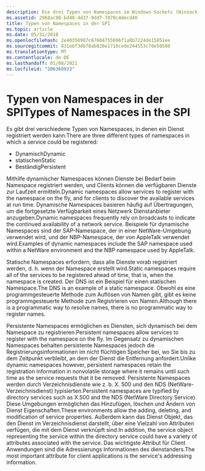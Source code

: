 ```yaml
---
description: Die drei Typen von Namespaces im Windows Sockets (Winsock) SPI enthalten dynamische, statische und persistente Namespaces.
ms.assetid: 2968ac98-bd40-4d37-9dd7-7870c4decd40
title: Typen von Namespaces in der SPI
ms.topic: article
ms.date: 05/31/2018
ms.openlocfilehash: 2e40356987c67604755696f1a8b7224de15851ee
ms.sourcegitcommit: 831e8f3db78ab820e1710cede244553c70e50500
ms.translationtype: MT
ms.contentlocale: de-DE
ms.lasthandoff: 01/08/2021
ms.locfileid: "106368933"
---
```

# <a name="types-of-namespaces-in-the-spi"></a><span data-ttu-id="1271a-103">Typen von Namespaces in der SPI</span><span class="sxs-lookup"><span data-stu-id="1271a-103">Types of Namespaces in the SPI</span></span>

<span data-ttu-id="1271a-104">Es gibt drei verschiedene Typen von Namespaces, in denen ein Dienst registriert werden kann:</span><span class="sxs-lookup"><span data-stu-id="1271a-104">There are three different types of namespaces in which a service could be registered:</span></span>

-   <span data-ttu-id="1271a-105">Dynamisch</span><span class="sxs-lookup"><span data-stu-id="1271a-105">Dynamic</span></span>
-   <span data-ttu-id="1271a-106">statischen</span><span class="sxs-lookup"><span data-stu-id="1271a-106">Static</span></span>
-   <span data-ttu-id="1271a-107">Beständig</span><span class="sxs-lookup"><span data-stu-id="1271a-107">Persistent</span></span>

<span data-ttu-id="1271a-108">Mithilfe dynamischer Namespaces können Dienste bei Bedarf beim Namespace registriert werden, und Clients können die verfügbaren Dienste zur Laufzeit ermitteln.</span><span class="sxs-lookup"><span data-stu-id="1271a-108">Dynamic namespaces allow services to register with the namespace on the fly, and for clients to discover the available services at run time.</span></span> <span data-ttu-id="1271a-109">Dynamische Namespaces basieren häufig auf Übertragungen, um die fortgesetzte Verfügbarkeit eines Netzwerk Dienstanbieter anzugeben.</span><span class="sxs-lookup"><span data-stu-id="1271a-109">Dynamic namespaces frequently rely on broadcasts to indicate the continued availability of a network service.</span></span> <span data-ttu-id="1271a-110">Beispiele für dynamische Namespaces sind der SAP-Namespace, der in einer NetWare-Umgebung verwendet wird, und der NBP-Namespace, der von AppleTalk verwendet wird.</span><span class="sxs-lookup"><span data-stu-id="1271a-110">Examples of dynamic namespaces include the SAP namespace used within a NetWare environment and the NBP namespace used by AppleTalk.</span></span>

<span data-ttu-id="1271a-111">Statische Namespaces erfordern, dass alle Dienste vorab registriert werden, d. h. wenn der Namespace erstellt wird.</span><span class="sxs-lookup"><span data-stu-id="1271a-111">Static namespaces require all of the services to be registered ahead of time, that is, when the namespace is created.</span></span> <span data-ttu-id="1271a-112">Der DNS ist ein Beispiel für einen statischen Namespace.</span><span class="sxs-lookup"><span data-stu-id="1271a-112">The DNS is an example of a static namespace.</span></span> <span data-ttu-id="1271a-113">Obwohl es eine programmgesteuerte Methode zum Auflösen von Namen gibt, gibt es keine programmgesteuerte Methode zum Registrieren von Namen.</span><span class="sxs-lookup"><span data-stu-id="1271a-113">Although there is a programmatic way to resolve names, there is no programmatic way to register names.</span></span>

<span data-ttu-id="1271a-114">Persistente Namespaces ermöglichen es Diensten, sich dynamisch bei dem Namespace zu registrieren.</span><span class="sxs-lookup"><span data-stu-id="1271a-114">Persistent namespaces allow services to register with the namespace on the fly.</span></span> <span data-ttu-id="1271a-115">Im Gegensatz zu dynamischen Namespaces behalten persistente Namespaces jedoch die Registrierungsinformationen im nicht flüchtigen Speicher bei, wo Sie bis zu dem Zeitpunkt verbleibt, an dem der Dienst die Entfernung anfordert.</span><span class="sxs-lookup"><span data-stu-id="1271a-115">Unlike dynamic namespaces however, persistent namespaces retain the registration information in nonvolatile storage where it remains until such time as the service requests that it be removed.</span></span> <span data-ttu-id="1271a-116">Persistente Namespaces werden durch Verzeichnisdienste wie z. b. X. 500 und den NDS (NetWare-Verzeichnisdienst) typisierten.</span><span class="sxs-lookup"><span data-stu-id="1271a-116">Persistent namespaces are typified by directory services such as X.500 and the NDS (NetWare Directory Service).</span></span> <span data-ttu-id="1271a-117">Diese Umgebungen ermöglichen das Hinzufügen, löschen und Ändern von Dienst Eigenschaften.</span><span class="sxs-lookup"><span data-stu-id="1271a-117">These environments allow the adding, deleting, and modification of service properties.</span></span> <span data-ttu-id="1271a-118">Außerdem kann das Dienst Objekt, das den Dienst im Verzeichnisdienst darstellt, über eine Vielzahl von Attributen verfügen, die mit dem Dienst verknüpft sind.</span><span class="sxs-lookup"><span data-stu-id="1271a-118">In addition, the service object representing the service within the directory service could have a variety of attributes associated with the service.</span></span> <span data-ttu-id="1271a-119">Das wichtigste Attribut für Client Anwendungen sind die Adressierungs Informationen des dienstanders.</span><span class="sxs-lookup"><span data-stu-id="1271a-119">The most important attribute for client applications is the service's addressing information.</span></span>

 

 




